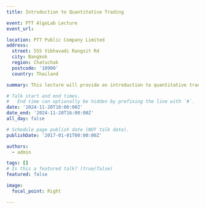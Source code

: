 ```yaml
---
title: Introduction to Quantitative Trading 

event: PTT AlgoLab Lecture
event_url: 

location: PTT Public Company Limited
address:
  street: 555 Vibhavadi Rangsit Rd 
  city: Bangkok
  region: Chatuchak
  postcode: '10900'
  country: Thailand

summary: This lecture will provide an introduction to quantitative trading, covering key concepts such as algorithmic strategies, data-driven decision-making, backtesting, and risk management. Participants will gain insights into how quantitative techniques are applied to develop trading systems and optimize performance in modern financial markets.

# Talk start and end times.
#   End time can optionally be hidden by prefixing the line with `#`.
date: '2024-11-20T10:00:00Z'
date_end: '2024-11-20T16:00:00Z'
all_day: false

# Schedule page publish date (NOT talk date).
publishDate: '2017-01-01T00:00:00Z'

authors:
  - admin

tags: []
# Is this a featured talk? (true/false)
featured: false

image:
  focal_point: Right

---
```

